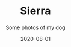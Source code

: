 ---
slug: "dog"
title: "Sierra"
subtitle: "Some photos of my dog"
date: "2020-08-01"
type: "photoAlbum"
featuredImage: "https://res.cloudinary.com/samuelfchen/image/upload/c_thumb,h_400,w_1000/v1614407550/albums/dog/Dog-47_eve6m7.jpg"
---
